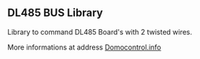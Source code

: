 DL485 BUS Library
----

Library to command DL485 Board's with 2 twisted wires.

More informations at address <a href="https://www.domocontrol.info">Domocontrol.info</a>
